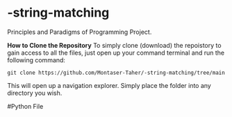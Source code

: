 # -string-matching
Principles and Paradigms of Programming Project.


**How to Clone the Repository**
To simply clone (download) the repoistory to gain access to all the files, just open up your command terminal and run the following command:
```
git clone https://github.com/Montaser-Taher/-string-matching/tree/main
```
This will open up a navigation explorer. Simply place the folder into any directory you wish.


#Python File
